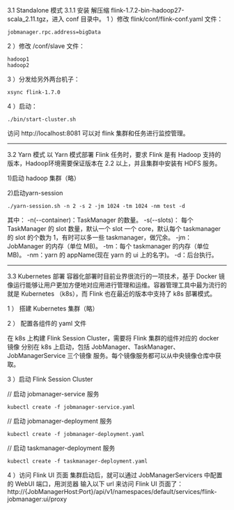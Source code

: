 3.1 Standalone 模式
3.1.1 安装
解压缩 flink-1.7.2-bin-hadoop27-scala_2.11.tgz，进入 conf 目录中。
1 ）修改 flink/conf/flink-conf.yaml 文件：
    
    jobmanager.rpc.address=bigData
2 ）修改 /conf/slave 文件：

    hadoop1
    hadoop2
3 ）分发给另外两台机子：

    xsync flink-1.7.0
4 ）启动：

    ./bin/start-cluster.sh
    
访问 http://localhost:8081 可以对 flink 集群和任务进行监控管理。

-----------------------------------------------------------------

3.2 Yarn 模式
以 Yarn 模式部署 Flink 任务时，要求 Flink 是有 Hadoop 支持的版本，Hadoop环境需要保证版本在 2.2 以上，并且集群中安装有 HDFS 服务。

1)启动 hadoop 集群（略）

2)启动yarn-session

    ./yarn-session.sh -n 2 -s 2 -jm 1024 -tm 1024 -nm test -d
        
其中：
-n(--container)：TaskManager 的数量。
-s(--slots)： 每个 TaskManager 的 slot 数量，默认一个 slot 一个 core，默认每个
taskmanager 的 slot 的个数为 1，有时可以多一些 taskmanager，做冗余。
-jm：JobManager 的内存（单位 MB)。
-tm：每个 taskmanager 的内存（单位 MB)。
-nm：yarn 的 appName(现在 yarn 的 ui 上的名字)。
-d：后台执行。

----------------------------------------------------------------

3.3 Kubernetes 部署
容器化部署时目前业界很流行的一项技术，基于 Docker 镜像运行能够让用户更加方便地对应用进行管理和运维。容器管理工具中最为流行的就是 Kubernetes
（k8s），而 Flink 也在最近的版本中支持了 k8s 部署模式。

1 ） 搭建 Kubernetes 集群（略）

2 ） 配置各组件的 yaml 文件

在 k8s 上构建 Flink Session Cluster，需要将 Flink 集群的组件对应的 docker 镜像
分别在 k8s 上启动，包括 JobManager、TaskManager、JobManagerService 三个镜像
服务。每个镜像服务都可以从中央镜像仓库中获取。

3 ）启动 Flink Session Cluster

// 启动 jobmanager-service 服务

    kubectl create -f jobmanager-service.yaml
    
// 启动 jobmanager-deployment 服务

    kubectl create -f jobmanager-deployment.yaml

// 启动 taskmanager-deployment 服务

    kubectl create -f taskmanager-deployment.yaml
    
4 ）访问 Flink UI 页面
集群启动后，就可以通过 JobManagerServicers 中配置的 WebUI 端口，用浏览器
输入以下 url 来访问 Flink UI 页面了：
http://{JobManagerHost:Port}/api/v1/namespaces/default/services/flink-jobmanager:ui/proxy